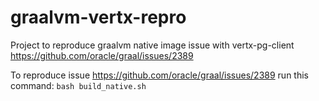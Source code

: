 # graalvm-vertx-repro
Project to reproduce graalvm native image issue with vertx-pg-client https://github.com/oracle/graal/issues/2389

To reproduce issue https://github.com/oracle/graal/issues/2389 run this command:
`bash build_native.sh`

